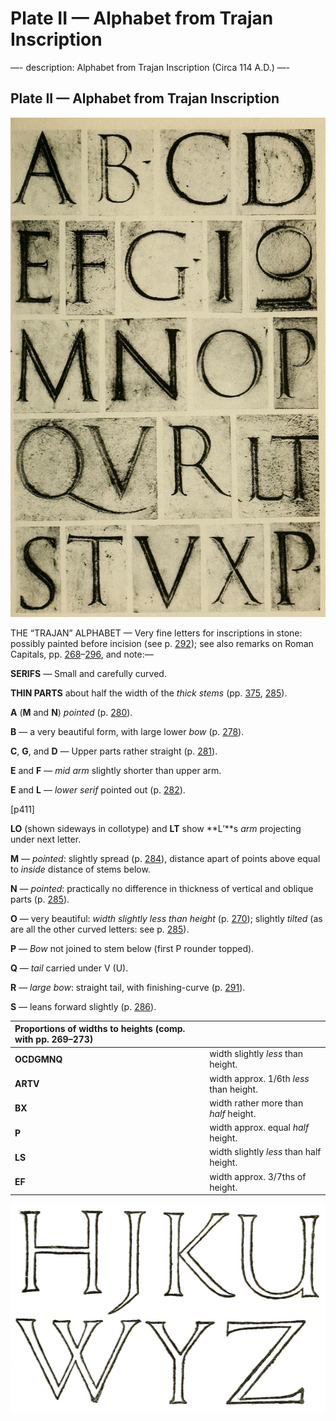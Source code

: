 # Plate II — Alphabet from Trajan Inscription

—- description: Alphabet from Trajan Inscription \(Circa 114 A.D.\) —-

## Plate II — Alphabet from Trajan Inscription

![Plate II.&#x2014;Alphabet from Trajan Inscription \(Circa 114 A.D.\) Scale approx. 1 6 linear. \(See also Plate I\). Note.&#x2014;L and O are shown sideways in the 2nd line.](../.gitbook/assets/i435e-plateii.jpg)

THE “TRAJAN” ALPHABET — Very fine letters for inscriptions in stone: possibly painted before incision \(see p. [292](plate-ii-alphabet-from-trajan-inscription.md)\); see also remarks on Roman Capitals, pp. [268](plate-ii-alphabet-from-trajan-inscription.md)–[296](plate-ii-alphabet-from-trajan-inscription.md), and note:—

**SERIFS** — Small and carefully curved.

**THIN PARTS** about half the width of the _thick stems_ \(pp. [375](plate-ii-alphabet-from-trajan-inscription.md), [285](plate-ii-alphabet-from-trajan-inscription.md)\).

**A** \(**M** and **N**\) _pointed_ \(p. [280](plate-ii-alphabet-from-trajan-inscription.md)\).

**B** — a very beautiful form, with large lower _bow_ \(p. [278](plate-ii-alphabet-from-trajan-inscription.md)\).

**C**, **G**, and **D** — Upper parts rather straight \(p. [281](plate-ii-alphabet-from-trajan-inscription.md)\).

**E** and **F** — _mid arm_ slightly shorter than upper arm.

**E** and **L** — _lower serif_ pointed out \(p. [282](plate-ii-alphabet-from-trajan-inscription.md)\).

\[p411\]

**LO** \(shown sideways in collotype\) and **LT** show **L’**s _arm_ projecting under next letter.

**M** — _pointed_: slightly spread \(p. [284](plate-ii-alphabet-from-trajan-inscription.md)\), distance apart of points above equal to _inside_ distance of stems below.

**N** — _pointed_: practically no difference in thickness of vertical and oblique parts \(p. [285](plate-ii-alphabet-from-trajan-inscription.md)\).

**O** — very beautiful: _width slightly less than height_ \(p. [270](plate-ii-alphabet-from-trajan-inscription.md)\); slightly _tilted_ \(as are all the other curved letters: see p. [285](plate-ii-alphabet-from-trajan-inscription.md)\).

**P** — _Bow_ not joined to stem below \(first P rounder topped\).

**Q** — _tail_ carried under V \(U\).

**R** — _large bow_: straight tail, with finishing-curve \(p. [291](plate-ii-alphabet-from-trajan-inscription.md)\).

**S** — leans forward slightly \(p. [286](plate-ii-alphabet-from-trajan-inscription.md)\).

| Proportions of widths to heights \(comp. with pp. 269–273\) |  |
| :--- | :--- |
| **OCDGMNQ** | width slightly _less_ than height. |
| **ARTV** | width approx. 1/6th _less_ than height. |
| **BX** | width rather more than _half_ height. |
| **P** | width approx. equal _half_ height. |
| **LS** | width slightly _less_ than half height. |
| **EF** | width approx. 3/7ths of height. |

![Fig. 219](../.gitbook/assets/i411-fig_219.jpg)



